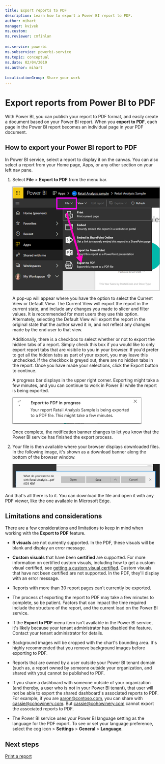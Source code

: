 ```yaml
---
title: Export reports to PDF
description: Learn how to export a Power BI report to PDF.
author: mihart
manager: kvivek
ms.custom:  
ms.reviewer: cmfinlan

ms.service: powerbi
ms.subservice: powerbi-service
ms.topic: conceptual
ms.date: 02/04/2019
ms.author: mihart

LocalizationGroup: Share your work
---
```

# Export reports from Power BI to PDF
With Power BI, you can publish your report to PDF format, and easily create a document based on your Power BI report. When you **export to PDF**, each page in the Power BI report becomes an individual page in your PDF document.

## How to export your Power BI report to PDF
In Power BI service, select a report to display it on the canvas. You can also select a report from your Home page, Apps, or any other section on your left nav pane.

1. Select **File** > **Export to PDF** from the menu bar.

    ![Select File from the menubar, arrow pointing to Export to PDF](media/end-user-pdf/power-bi-export-pdf.png)

    A pop-up will appear where you have the option to select the Current View or Default View.  The Current View will export the report in the current state, and include any changes you made to slicer and filter values.  It is recommended for most users they use this option.  Alternately, selecting the Default View will export the report in the original state that the author saved it in, and not reflect any changes made by the end user to that view.
    
    Additionally, there is a checkbox to select whether or not to export the hidden tabs of a report.  Simply check this box if you would like to only export report tabs that are visibile to you in your browser.  If you'd prefer to get all the hidden tabs as part of your export, you may leave this unchecked.  If the checkbox is greyed out, there are no hidden tabs in the report.  Once you have made your selections, click the Export button to continue.
    
    A progress bar displays in the upper right corner. Exporting might take a few minutes, and you can continue to work in Power BI while the report is being exported.

    ![Export progress message](media/end-user-pdf/power-bi-export-message.png)

    Once complete, the notification banner changes to let you know that the Power BI service has finished the export process.

2. Your file is then available where your browser displays downloaded files. In the following image, it's shown as a download banner along the bottom of the browser window.

    ![Downloaded file location](media/end-user-pdf/power-bi-save-file.png)

And that's all there is to it. You can download the file and open it with any PDF viewer, like the one available in Microsoft Edge.


## Limitations and considerations
There are a few considerations and limitations to keep in mind when working with the **Export to PDF** feature.

* **R visuals** are not currently supported. In the PDF, these visuals will be blank and display an error message.  

* **Custom visuals** that have been **certified** are supported. For more information on certified custom visuals, including how to get a custom visual certified, see [getting a custom visual certified](../power-bi-custom-visuals-certified.md). Custom visuals that have not been certified are not supported. In the PDF, they'll display with an error message.   

* Reports with more than 30 report pages can't currently be exported.

* The process of exporting the report to PDF may take a few minutes to complete, so be patient. Factors that can impact the time required include the structure of the report, and the current load on the Power BI service.

* If the **Export to PDF** menu item isn't available in the Power BI service, it's likely because your tenant administrator has disabled the feature. Contact your tenant administrator for details.

* Background images will be cropped with the chart's bounding area. It's highly recommended that you remove background images before exporting to PDF.

* Reports that are owned by a user outside your Power BI tenant domain (such as, a report owned by someone outside your organization, and shared with you) cannot be published to PDF.

* If you share a dashboard with someone outside of your organization (and thereby, a user who is not in your Power BI tenant), that user will not be able to export the shared dashboard's associated reports to PDF. For example, if you are aaron@contoso.com, you can share with cassie@cohowinery.com. But cassie@cohowinery.com cannot export the associated reports to PDF.

* The Power BI service uses your Power BI language setting as the language for the PDF export. To see or set your language preference, select the cog icon > **Settings** > **General** > **Language**.

## Next steps
[Print a report](end-user-print.md)

